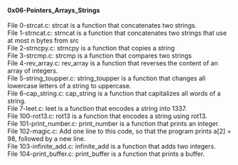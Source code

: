 **0x06-Pointers_Arrays_Strings**
<br>
<br>
File 0-strcat.c: strcat is a function that concatenates two strings.
<br>
File 1-strncat.c: strncat is a function that concatenates two strings that use at most n bytes from src
<br>
File 2-strncpy.c: strncpy is a function that copies a string
<br>
File 3-strcmp.c: strcmp is a function that compares two strings
<br>
File 4-rev_array.c: rev_array is a function that reverses the content of an array of integers.
<br>
File 5-string_toupper.c: string_toupper is a function that changes all lowercase letters of a string to uppercase.
<br>
File 6-cap_string.c: cap_string is a function that capitalizes all words of a string.
<br>
File 7-leet.c: leet is a function that encodes a string into 1337.
<br>
File 100-rot13.c: rot13 is a function that encodes a string using rot13.
<br>
File 101-print_number.c: print_number is a function that prints an integer.
<br>
File 102-magic.c: Add one line to this code, so that the program prints a[2] = 98, followed by a new line.
<br>
File 103-infinite_add.c: infinite_add is a function that adds two integers.
<br>
File 104-print_buffer.c: print_buffer is a function that prints a buffer.
